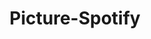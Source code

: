 ---
title: Picture-Spotify
type: project
image: cupcake.png
tags:
  - PHP
  - MySQL
  - HTML
color: e0dfb2
titleColor: acab45
description: A web application that generates Spotify playlists using OpenCV and the Spotify API with Python.
year: 2021
---